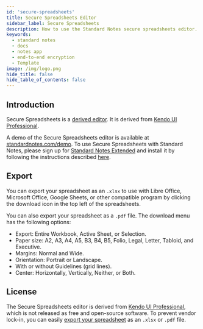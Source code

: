 ```yaml
---
id: 'secure-spreadsheets'
title: Secure Spreadsheets Editor
sidebar_label: Secure Spreadsheets
description: How to use the Standard Notes secure spreadsheets editor.
keywords:
  - standard notes
  - docs
  - notes app
  - end-to-end encryption
  - Template
image: /img/logo.png
hide_title: false
hide_table_of_contents: false
---
```


## Introduction

Secure Spreadsheets is a [derived editor](https://standardnotes.com/help/77/what-are-editors). It is derived from [Kendo UI Professional](https://github.com/telerik/kendo-ui-core#features-of-kendo-ui-core).

A demo of the Secure Spreadsheets editor is available at [standardnotes.com/demo](https://standardnotes.com/demo). To use Secure Spreadsheets with Standard Notes, please sign up for [Standard Notes Extended](https://standardnotes.com/plans) and install it by following the instructions described [here](https://standardnotes.com/help/29/how-do-i-install-extensions-once-i-ve-signed-up-for-extended).

## Export

You can export your spreadsheet as an `.xlsx` to use with Libre Office, Microsoft Office, Google Sheets, or other compatible program by clicking the download icon in the top left of the spreadsheets.

You can also export your spreadsheet as a `.pdf` file. The download menu has the following options:

- Export: Entire Workbook, Active Sheet, or Selection.
- Paper size: A2, A3, A4, A5, B3, B4, B5, Folio, Legal, Letter, Tabloid, and Executive.
- Margins: Normal and Wide.
- Orientation: Portrait or Landscape.
- With or without Guidelines (grid lines).
- Center: Horizontally, Vertically, Neither, or Both.

## License

The Secure Spreadsheets editor is derived from [Kendo UI Professional](https://github.com/telerik/kendo-ui-core#features-of-kendo-ui-core), which is not released as free and open-source software. To prevent vendor lock-in, you can easily [export your spreadsheet](#export) as an `.xlsx` or `.pdf` file.
